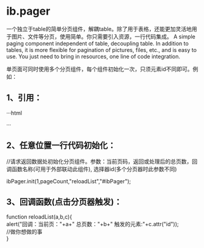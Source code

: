 # ib.pager
一个独立于table的简单分页组件，解耦table。除了用于表格，还能更加灵活地用于图片、文件等分页，使用简单。你只需要引入资源，一行代码集成。
A simple paging component independent of table, decoupling table. In addition to tables, it is more flexible for pagination of pictures, files, etc., 
and is easy to use. You just need to bring in resources, one line of code integration.

单页面可同时使用多个分页组件，每个组件初始化一次，只须元素id不同即可。例如：

1、引用：
-------------------------------------------
···html
<div id="ibPager" class="ibPager_"></div>
···

2、任意位置一行代码初始化：
--------------------------------------------------
//请求返回数据处初始化分页组件。参数：当前页码，返回或处理后的总页数，回调函数名称(可用于外部联动此组件), 选择器id(多个分页器时此参数不同)

ibPager.init(1,pageCount,"reloadList","#ibPager");

3、回调函数(点击分页器触发)：
-----------------------------------------------

function reloadList(a,b,c){<br>
        alert("回调：当前页："+a+" 总页数："+b+"  触发的元素:"+c.attr("id"));<br>
        //做你想做的事<br>
}
